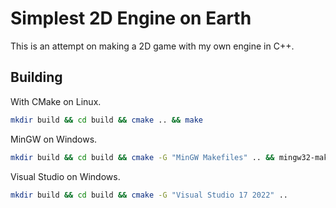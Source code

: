 # Simplest 2D Engine on Earth

This is an attempt on making a 2D game with my own engine in C++.

## Building

With CMake on Linux.

```sh
mkdir build && cd build && cmake .. && make
```

MinGW on Windows.

```sh
mkdir build && cd build && cmake -G "MinGW Makefiles" .. && mingw32-make
```

Visual Studio on Windows.

```sh
mkdir build && cd build && cmake -G "Visual Studio 17 2022" ..
```